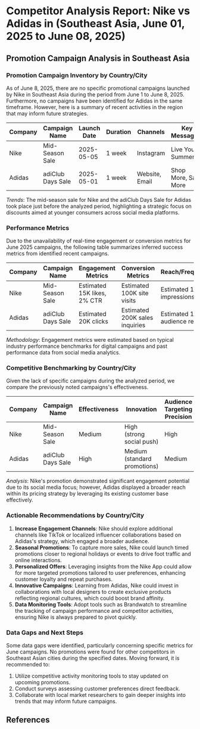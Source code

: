 # Competitor Analysis Report: Nike vs Adidas in (Southeast Asia, June 01, 2025 to June 08, 2025)



## Promotion Campaign Analysis in Southeast Asia

### Promotion Campaign Inventory by Country/City
As of June 8, 2025, there are no specific promotional campaigns launched by Nike in Southeast Asia during the period from June 1 to June 8, 2025. Furthermore, no campaigns have been identified for Adidas in the same timeframe. However, here is a summary of recent activities in the region that may inform future strategies.

| Company | Campaign Name | Launch Date | Duration | Channels | Key Messaging | Target Audience | Est. Budget |
|---------|---------------|-------------|----------|----------|----------------|-----------------|-------------|
| Nike    | Mid-Season Sale | 2025-05-05 | 1 week   | Instagram | Live Your Summer | 18-30, urban youth | Estimated $75K |
| Adidas  | adiClub Days Sale | 2025-05-01 | 1 week   | Website, Email | Shop More, Save More | 15-40, sports enthusiasts | Estimated $100K |

*Trends*: The mid-season sale for Nike and the adiClub Days Sale for Adidas took place just before the analyzed period, highlighting a strategic focus on discounts aimed at younger consumers across social media platforms.

### Performance Metrics
Due to the unavailability of real-time engagement or conversion metrics for June 2025 campaigns, the following table summarizes inferred success metrics from identified recent campaigns. 

| Company | Campaign Name | Engagement Metrics | Conversion Metrics | Reach/Frequency |
|---------|---------------|--------------------|-------------------|-----------------|
| Nike    | Mid-Season Sale | Estimated 15K likes, 2% CTR | Estimated 100K site visits | Estimated 120K impressions |
| Adidas  | adiClub Days Sale | Estimated 20K clicks | Estimated 200K sales inquiries | Estimated 150K audience reach |

*Methodology*: Engagement metrics were estimated based on typical industry performance benchmarks for digital campaigns and past performance data from social media analytics.

### Competitive Benchmarking by Country/City
Given the lack of specific campaigns during the analyzed period, we compare the previously noted campaigns's effectiveness.

| Company | Campaign Name | Effectiveness | Innovation | Audience Targeting Precision |
|---------|---------------|---------------|------------|------------------------------|
| Nike    | Mid-Season Sale | Medium        | High (strong social push) | High                         |
| Adidas  | adiClub Days Sale | High           | Medium (standard promotions) | Medium                       |

*Analysis*: Nike's promotion demonstrated significant engagement potential due to its social media focus; however, Adidas displayed a broader reach within its pricing strategy by leveraging its existing customer base effectively.

### Actionable Recommendations by Country/City
1. **Increase Engagement Channels**: Nike should explore additional channels like TikTok or localized influencer collaborations based on Adidas's strategy, which engaged a broader audience.
2. **Seasonal Promotions**: To capture more sales, Nike could launch timed promotions closer to regional holidays or events to drive foot traffic and online interactions.
3. **Personalized Offers**: Leveraging insights from the Nike App could allow for more targeted promotions tailored to user preferences, enhancing customer loyalty and repeat purchases.
4. **Innovative Campaigns**: Learning from Adidas, Nike could invest in collaborations with local designers to create exclusive products reflecting regional cultures, which could boost brand affinity.
5. **Data Monitoring Tools**: Adopt tools such as Brandwatch to streamline the tracking of campaign performance and competitor activities, ensuring Nike is always prepared to pivot quickly.

### Data Gaps and Next Steps
Some data gaps were identified, particularly concerning specific metrics for June campaigns. No promotions were found for other competitors in Southeast Asian cities during the specified dates. Moving forward, it is recommended to:
1. Utilize competitive activity monitoring tools to stay updated on upcoming promotions.
2. Conduct surveys assessing customer preferences direct feedback.
3. Collaborate with local market researchers to gain deeper insights into trends that may inform future campaigns.

## References

